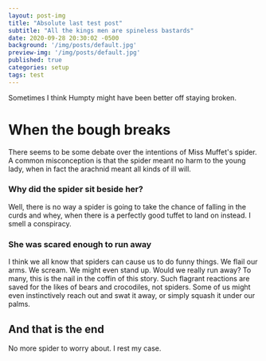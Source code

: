 ```yaml
---
layout: post-img
title: "Absolute last test post"
subtitle: "All the kings men are spineless bastards"
date: 2020-09-28 20:30:02 -0500
background: '/img/posts/default.jpg'
preview-img: '/img/posts/default.jpg'
published: true
categories: setup
tags: test
---
```

<!-- don't forget to remove the published: false flag when ready to publish! -->
Sometimes I think Humpty might have been better off staying broken.

# When the bough breaks
There seems to be some debate over the intentions of Miss Muffet's spider. A common misconception is that the spider meant no harm to the young lady, when in fact the arachnid meant all kinds of ill will.

### Why did the spider sit beside her?
Well, there is no way a spider is going to take the chance of falling in the curds and whey, when there is a perfectly good tuffet to land on instead. I smell a conspiracy.

### She was scared enough to run away
I think we all know that spiders can cause us to do funny things. We flail our arms. We scream. We might even stand up. Would we really run away? To many, this is the nail in the coffin of this story. Such flagrant reactions are saved for the likes of bears and crocodiles, not spiders. Some of us might even instinctively reach out and swat it away, or simply squash it under our palms.

## And that is the end
No more spider to worry about. I rest my case.
